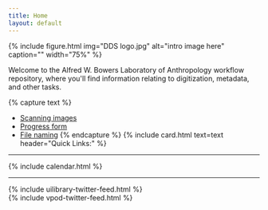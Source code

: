 ```yaml
---
title: Home
layout: default
---
```


{% include figure.html img="DDS logo.jpg" alt="intro image here" caption="" width="75%" %}

Welcome to the Alfred W. Bowers Laboratory of Anthropology workflow repository, where you'll find information relating to digitization, metadata, and other tasks.

{% capture text %}
- [Scanning images](https://jylisadoney.github.io/dds-student-workflow/content/1-scanning.html#images)
- [Progress form](Placeholder)
- [File naming](https://github.com/jylisadoney/awbla-student-workflow/content/1-scanning.md#file)
{% endcapture %}
{% include card.html text=text header="Quick Links:" %}

------

{% include calendar.html %}

---

<div class="row pt-4">
    <div class="col-sm-6">
        {% include uilibrary-twitter-feed.html %}
    </div>
    <div class="col-sm-6">
        {% include vpod-twitter-feed.html %}
    </div>
</div> 



